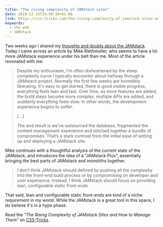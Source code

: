 ```yaml
---
title: "The rising complexity of JAMstack sites"
date: 2019-12-16T15:50:38+01:00
link: https://css-tricks.com/the-rising-complexity-of-jamstack-sites-and-how-to-manage-them/
keywords:
  - the web
  - JAMstack
---
```


Two weeks ago I shared my [thoughts and doubts about the JAMstack](https://sebastiandedeyne.com/thoughts-after-messing-around-with-the-jamstack/). Today I came across an article by Mike Riethmuller, who seems to have a lot more JAMstack experience under his belt than me. Most of the article resonated with me:

> Despite my enthusiasm, I'm often disheartened by the steep complexity curve I typically encounter about halfway through a JAMstack project. Normally the first few weeks are incredibly liberating. It's easy to get started, there is good visible progress, everything feels lean and fast. Over time, as more features are added, the build steps become more complex, multiple APIs are added, and suddenly everything feels slow. In other words, the development experience begins to suffer.
>
> […]
>
> The end result is we've outsourced the database, fragmented the content management experience and stitched together a bundle of compromises. That’s a stark contrast from the initial ease of setting up and deploying a JAMstack site.

Mike continues with a thoughtful analysis of the current state of the JAMstack, and intrudoces the idea of a "JAMstack Plus", essentially bringing the best parts of JAMstack and monoliths together.

> I don’t think JAMstack should defined by pushing all the complexity into the front-end build process or by compromising on developer and user experience. Instead, I think JAMstack should focus on providing lean, configurable static front-ends.

That said, lean and configurable static front-ends are kind of a niche requirement in my world. While the JAMstack is a great tool in this space, I do believe it's in a hype phase.

Read the *"The Rising Complexity of JAMstack Sites and How to Manage Them"* on [CSS-Tricks](https://css-tricks.com/the-rising-complexity-of-jamstack-sites-and-how-to-manage-them/).
